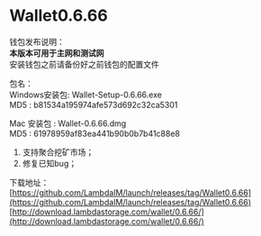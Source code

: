 # Wallet0.6.66

钱包发布说明：  
**本版本可用于主网和测试网**  
安装钱包之前请备份好之前钱包的配置文件    

包名：  
Windows安装包: Wallet-Setup-0.6.66.exe  
MD5 : b81534a195974afe573d692c32ca5301  

Mac 安装包 : Wallet-0.6.66.dmg  
MD5 : 61978959af83ea441b90b0b7b41c88e8  

1. 支持聚合挖矿市场；  
2. 修复已知bug；  
  

下载地址：  
[https://github.com/LambdaIM/launch/releases/tag/Wallet0.6.66](https://github.com/LambdaIM/launch/releases/tag/Wallet0.6.66)
[http://download.lambdastorage.com/wallet/0.6.66/](http://download.lambdastorage.com/wallet/0.6.66/)
